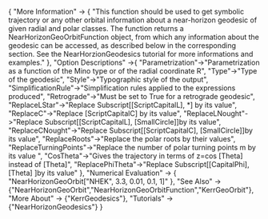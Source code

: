 {
  "More Information" -> {
    "This function should be used to get symbolic trajectory or any other orbital information about a near-horizon geodesic of given radial and polar classes. The function returns a NearHorizonGeoOrbitFunction object, from which any information about the geodesic can be accessed, as described below in the corresponding section. See the NearHorzionGeodesics tutorial for more informations and examples."
  },
  "Option Descriptions" ->{
	"Parametrization"->"Parametrization as a function of the Mino type or of the radial coordinate R",
	"Type"->"Type of the geodesic",
	"Style"->"Typographic style of the output",
	"SimplificationRule"->"Simplification rules applied to the expressions produced",
	"Retrograde"->"Must be set to True for a retrograde geodesic",
	"ReplaceLStar"->"Replace Subscript[\[ScriptCapitalL], *] by its value",
	"ReplaceC"->"Replace \[ScriptCapitalC] by its value",
	"ReplaceLNought"->"Replace Subscript[\[ScriptCapitalL], \[SmallCircle]]by its value",
	"ReplaceCNought"->"Replace Subscript[\[ScriptCapitalC], \[SmallCircle]]by its value",
	"ReplaceRoots"->"Replace the polar roots by their values",
	"ReplaceTurningPoints"->"Replace the number of polar turning points m by its value ",
	"CosTheta"->"Gives the trajectory in terms of z=cos \[Theta] instead of \[Theta]",
	"ReplacePhiTheta"->"Replace Subscript[\[CapitalPhi], \[Theta] ]by its value"
  },
  "Numerical Evaluation" -> {
    "NearHorizonGeoOrbit["NHEK", 3.3, 0.01, 0.1, 1]"
    },
  "See Also" -> {"NearHorizonGeoOrbit","NearHorizonGeoOrbitFunction","KerrGeoOrbit"},
  "More About" -> {"KerrGeodesics"},
  "Tutorials" -> {"NearHorizonGeodesics"}
}